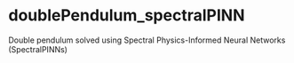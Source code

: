 # doublePendulum_spectralPINN
Double pendulum solved using Spectral Physics-Informed Neural Networks (SpectralPINNs)
